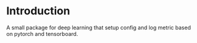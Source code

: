 # Introduction
A small package for deep learning that setup config and log metric based on pytorch and tensorboard.